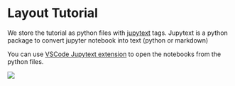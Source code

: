 # Layout Tutorial

We store the tutorial as python files with [jupytext](https://jupytext.readthedocs.io/en/latest/) tags.
Jupytext is a python package to convert jupyter notebook into text (python or markdown)

You can use [VSCode Jupytext extension](https://marketplace.visualstudio.com/items?itemName=congyiwu.vscode-jupytext) to open the notebooks from the python files.

<img src=https://raw.githubusercontent.com/notebookPowerTools/vscode-jupytext/main/images/main.gif>

```{tableofcontents}
```
